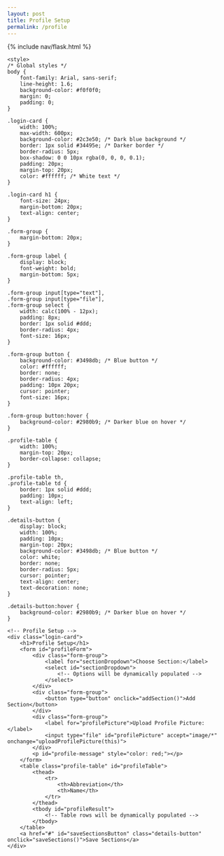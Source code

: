 ```yaml
---
layout: post
title: Profile Setup
permalink: /profile
---
```


{% include nav/flask.html %}

<html lang="en">
<head>
    <meta charset="UTF-8">
    <meta name="viewport" content="width=device-width, initial-scale=1.0">
    <title>Profile Setup</title>
    <script type="module" src="{{site.baseurl}}/assets/js/api/config.js"></script>


    <style>
    /* Global styles */
    body {
        font-family: Arial, sans-serif;
        line-height: 1.6;
        background-color: #f0f0f0;
        margin: 0;
        padding: 0;
    }

    .login-card {
        width: 100%;
        max-width: 600px;
        background-color: #2c3e50; /* Dark blue background */
        border: 1px solid #34495e; /* Darker border */
        border-radius: 5px;
        box-shadow: 0 0 10px rgba(0, 0, 0, 0.1);
        padding: 20px;
        margin-top: 20px;
        color: #ffffff; /* White text */
    }

    .login-card h1 {
        font-size: 24px;
        margin-bottom: 20px;
        text-align: center;
    }

    .form-group {
        margin-bottom: 20px;
    }

    .form-group label {
        display: block;
        font-weight: bold;
        margin-bottom: 5px;
    }

    .form-group input[type="text"],
    .form-group input[type="file"],
    .form-group select {
        width: calc(100% - 12px);
        padding: 8px;
        border: 1px solid #ddd;
        border-radius: 4px;
        font-size: 16px;
    }

    .form-group button {
        background-color: #3498db; /* Blue button */
        color: #ffffff;
        border: none;
        border-radius: 4px;
        padding: 10px 20px;
        cursor: pointer;
        font-size: 16px;
    }

    .form-group button:hover {
        background-color: #2980b9; /* Darker blue on hover */
    }

    .profile-table {
        width: 100%;
        margin-top: 20px;
        border-collapse: collapse;
    }

    .profile-table th,
    .profile-table td {
        border: 1px solid #ddd;
        padding: 10px;
        text-align: left;
    }

    .details-button {
        display: block;
        width: 100%;
        padding: 10px;
        margin-top: 20px;
        background-color: #3498db; /* Blue button */
        color: white;
        border: none;
        border-radius: 5px;
        cursor: pointer;
        text-align: center;
        text-decoration: none;
    }

    .details-button:hover {
        background-color: #2980b9; /* Darker blue on hover */
    }
</style>

</head>
<body>

<div class="login-container">

    <!-- Profile Setup -->
    <div class="login-card">
        <h1>Profile Setup</h1>
        <form id="profileForm">
            <div class="form-group">
                <label for="sectionDropdown">Choose Section:</label>
                <select id="sectionDropdown">
                    <!-- Options will be dynamically populated -->
                </select>
            </div>
            <div class="form-group">
                <button type="button" onclick="addSection()">Add Section</button>
            </div>
            <div class="form-group">
                <label for="profilePicture">Upload Profile Picture:</label>
                <input type="file" id="profilePicture" accept="image/*" onchange="uploadProfilePicture(this)">
            </div>
            <p id="profile-message" style="color: red;"></p>
        </form>
        <table class="profile-table" id="profileTable">
            <thead>
                <tr>
                    <th>Abbreviation</th>
                    <th>Name</th>
                </tr>
            </thead>
            <tbody id="profileResult">
                <!-- Table rows will be dynamically populated -->
            </tbody>
        </table>
        <a href="#" id="saveSectionsButton" class="details-button" onclick="saveSections()">Save Sections</a>
    </div>

</div>

<script type="module">
    // Import fetchOptions from config.js
    import { pythonURI, fetchOptions } from '{{site.baseurl}}/assets/js/api/config.js';

    // Array to store user-added sections
    let userSections = [];

    document.addEventListener('DOMContentLoaded', async function() {
        // Fetch existing sections on page load
        await fetchSections();

        // Populate section dropdown menu
        populateSectionDropdown();
    });

    // Function to fetch existing sections
    async function fetchSections() {
        const URL = `${pythonURI}/api/user/section`; // Adjusted endpoint

        try {
            const response = await fetch(URL, fetchOptions);
            if (!response.ok) {
                throw new Error(`Failed to fetch sections: ${response.status}`);
            }

            const data = await response.json();
            userSections = data.sections || []; // Assuming data is in { "sections": [...] } format

            // Display fetched sections
            displayProfileSections();
        } catch (error) {
            console.error('Error fetching sections:', error.message);
            // Handle error display or fallback mechanism
        }
    }

    // Function to populate section dropdown menu
    function populateSectionDropdown() {
        const sectionDropdown = document.getElementById('sectionDropdown');
        const sections = [
            { "abbreviation": "CSA", "id": 1, "name": "Computer Science A" },
            { "abbreviation": "CSP", "id": 2, "name": "Computer Science Principles" },
            { "abbreviation": "CSSE", "id": 4, "name": "Computer Science and Software Engineering" }
            // Add more sections as needed
        ];

        sections.forEach(section => {
            const option = document.createElement('option');
            option.value = section.id;
            option.textContent = `${section.abbreviation} - ${section.name}`;
            sectionDropdown.appendChild(option);
        });
    }

    // Function to add a section
    function addSection() {
        const dropdown = document.getElementById('sectionDropdown');
        const selectedOption = dropdown.options[dropdown.selectedIndex];
        const abbreviation = selectedOption.textContent.split(' ')[0];
        const name = document.getElementById('sectionName').value.trim();

        if (!abbreviation || !name) {
            document.getElementById('profile-message').textContent = 'Please fill in both fields.';
            return;
        }

        // Clear error message
        document.getElementById('profile-message').textContent = '';

        // Add section to userSections array
        userSections.push({ abbreviation, name });

        // Display added section in the table
        displayProfileSections();
    }

    // Function to display added sections in the table
    function displayProfileSections() {
        const tableBody = document.getElementById('profileResult');
        tableBody.innerHTML = '';

        userSections.forEach(section => {
            const tr = document.createElement('tr');
            const abbreviationCell = document.createElement('td');
            const nameCell = document.createElement('td');

            abbreviationCell.textContent = section.abbreviation;
            nameCell.textContent = section.name;

            tr.appendChild(abbreviationCell);
            tr.appendChild(nameCell);

            tableBody.appendChild(tr);
        });
    }

    // Function to upload profile picture
    async function uploadProfilePicture(fileInput) {
        const file = fileInput.files[0];
        if (!file) return;

        try {
            const base64String = await convertToBase64(file);
            await sendProfilePicture(base64String);
            console.log('Profile picture uploaded successfully!');
            // Handle success message or UI update
        } catch (error) {
            console.error('Error uploading profile picture:', error.message);
            // Handle error display or fallback mechanism
        }
    }

    // Function to convert file to base64 string
    function convertToBase64(file) {
        return new Promise((resolve, reject) => {
            const reader = new FileReader();
            reader.readAsDataURL(file);
            reader.onload = () => resolve(reader.result.split(',')[1]);
            reader.onerror = error => reject(error);
        });
    }

    // Function to send profile picture to server
    async function sendProfilePicture(base64String) {
        const URL = `${pythonURI}/api/id/pfp`; // Adjust endpoint as needed
        const options = {
            ...fetchOptions,
            method: 'POST',
            body: JSON.stringify({ base64String }),
        };

        const response = await fetch(URL, options);
        if (!response.ok) {
            throw new Error(`Failed to upload profile picture: ${response.status}`);
        }
        // Handle success response as needed
    }

    // Function to save sections (example action)
    function saveSections() {
        const URL = `${pythonURI}/api/user/section`; // Adjusted endpoint

        const sectionsData = {
            sections: userSections
        };

        const options = {
            ...fetchOptions,
            method: 'POST',
            headers: {
                ...fetchOptions.headers,
                'Content-Type': 'application/json',
            },
            body: JSON.stringify(sectionsData)
        };

        fetch(URL, options)
            .then(response => {
                if (!response.ok) {
                    throw new Error(`Failed to save sections: ${response.status}`);
                }
                // Handle success response as needed
                console.log('Sections saved successfully!');
            })
            .catch(error => {
                console.error('Error saving sections:', error.message);
                // Handle error display or fallback mechanism
            });
    }
</script>

</body>
</html>
